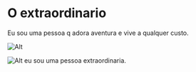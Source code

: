 # O extraordinario 

Eu sou uma pessoa q adora aventura e vive a qualquer custo.

![Alt](https://conteudo.imguol.com.br/c/splash/e6/2021/12/13/henrique--juliano-1639424106471_v2_1x1.jpg)

![Alt](https://talismadigital.com.br/wp-content/uploads/2022/01/FOTO-VIRGINIA-SITE.png)
eu sou uma pessoa extraordinaria.


